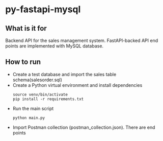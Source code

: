 # py-fastapi-mysql

## What is it for

Backend API for the sales management system.
FastAPI-backed API end points are implemented with MySQL database.


## How to run

- Create a test database and import the sales table schema(salesorder.sql)
- Create a Python virtual environment and install dependencies
  ```
  source venv/bin/activate
  pip install -r requirements.txt
  ```
- Run the main script
  ```
  python main.py
  ```
- Import Postman collection (postman_collection.json). There are end points
